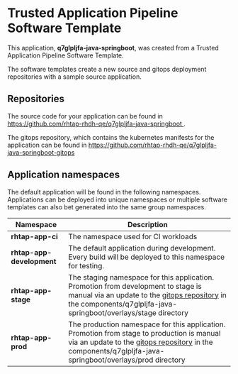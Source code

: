 # Trusted Application Pipeline Software Template

This application, **q7glpljfa-java-springboot**, was created from a Trusted Application Pipeline Software Template.

The software templates create a new source and gitops deployment repositories with a sample source application. 

## Repositories

The source code for your application can be found in [https://github.com/rhtap-rhdh-qe/q7glpljfa-java-springboot ](https://github.com/rhtap-rhdh-qe/q7glpljfa-java-springboot ).
 
The gitops repository, which contains the kubernetes manifests for the application can be found in 
[https://github.com/rhtap-rhdh-qe/q7glpljfa-java-springboot-gitops ](https://github.com/rhtap-rhdh-qe/q7glpljfa-java-springboot-gitops ) 

## Application namespaces 

The default application will be found in the following namespaces. Applications can be deployed into unique namespaces or multiple software templates can also bet generated into the same group namespaces.  

|  Namespace   |  Description   |  
| -------- | -------- |
| **rhtap-app-ci** | The namespace used for CI workloads |
| **rhtap-app-development** | The default application during development. Every build will be deployed to this namespace for testing. |
| **rhtap-app-stage** | The staging namespace for this application. Promotion from development to stage is manual via an update to the [gitops repository](https://github.com/rhtap-rhdh-qe/q7glpljfa-java-springboot-gitops ) in the components/q7glpljfa-java-springboot/overlays/stage directory |
| **rhtap-app-prod** | The production namespace for this application. Promotion from stage to production is manual via an update to the [gitops repository](https://github.com/rhtap-rhdh-qe/q7glpljfa-java-springboot-gitops ) in the components/q7glpljfa-java-springboot/overlays/prod directory |